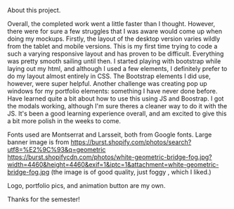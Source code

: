 About this project. 

Overall, the completed work went a little faster than I thought. 
However, there were for sure a few struggles that I was aware would come up when doing my mockups. Firstly, the layout of the desktop version varies wildly from the tablet and mobile versions. This is my first time trying to code a such a varying responsive layout and has proven to be difficult. Everything was pretty smooth sailing until then.  I started playing with bootstrap while laying out my html, and although I used a few elements, I definitely prefer to do my layout almost entirely in CSS. The Bootstrap elements I did use, however, were super helpful. Another challenge was creating pop up windows for my portfolio elements: something I have never done before. Have learned quite a bit about how to use this using JS and Boostrap. I got the modals working, although I'm sure theres a cleaner way to do it with the JS. 
It's been a good learning experience overall, and am excited to give this a bit more polish in the weeks to come. 

Fonts used are Montserrat and Larsseit, both from Google fonts. 
Large banner image is from https://burst.shopify.com/photos/search?utf8=%E2%9C%93&q=geometric
https://burst.shopifycdn.com/photos/white-geometric-bridge-fog.jpg?width=4460&height=4460&exif=1&iptc=1&attachment=white-geometric-bridge-fog.jpg (the image is of good 
quality, just foggy , which I liked.)

Logo, portfolio pics, and animation button are my own. 

Thanks for the semester! 